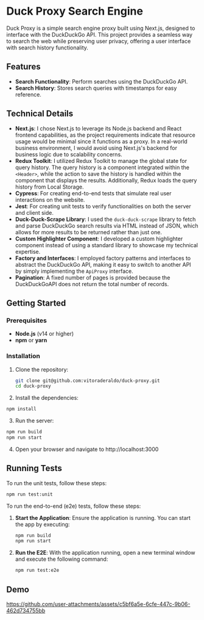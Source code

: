 # Duck Proxy Search Engine

Duck Proxy is a simple search engine proxy built using Next.js, designed to interface with the DuckDuckGo API. This project provides a seamless way to search the web while preserving user privacy, offering a user interface with search history functionality.

## Features

- **Search Functionality**: Perform searches using the DuckDuckGo API.
- **Search History**: Stores search queries with timestamps for easy reference.

## Technical Details

- **Next.js**: I chose Next.js to leverage its Node.js backend and React frontend capabilities, as the project requirements indicate that resource usage would be minimal since it functions as a proxy. In a real-world business environment, I would avoid using Next.js's backend for business logic due to scalability concerns.
- **Redux Toolkit**: I utilized Redux Toolkit to manage the global state for query history. The query history is a component integrated within the `<Header>`, while the action to save the history is handled within the component that displays the results. Additionally, Redux loads the query history from Local Storage.
- **Cypress**: For creating end-to-end tests that simulate real user interactions on the website.
- **Jest**: For creating unit tests to verify functionalities on both the server and client side.
- **Duck-Duck-Scrape Library**: I used the `duck-duck-scrape` library to fetch and parse DuckDuckGo search results via HTML instead of JSON, which allows for more results to be returned rather than just one.
- **Custom Highlighter Component**: I developed a custom highlighter component instead of using a standard library to showcase my technical expertise.
- **Factory and Interfaces**: I employed factory patterns and interfaces to abstract the DuckDuckGo API, making it easy to switch to another API by simply implementing the `ApiProxy` interface.
- **Pagination**: A fixed number of pages is provided because the DuckDuckGoAPI does not return the total number of records.


## Getting Started

### Prerequisites

- **Node.js** (v14 or higher)
- **npm** or **yarn**

### Installation

1. Clone the repository:
   ```bash
   git clone git@github.com:vitoraderaldo/duck-proxy.git
   cd duck-proxy
   ```

2. Install the dependencies:
  ```bash
  npm install
  ```

3. Run the server:
  ```bash
  npm run build
  npm run start
  ```
4. Open your browser and navigate to http://localhost:3000

## Running Tests

To run the unit tests, follow these steps:
   ```bash
   npm run test:unit
   ```

To run the end-to-end (e2e) tests, follow these steps:

1. **Start the Application**: Ensure the application is running. You can start the app by executing:
   ```bash
   npm run build
   npm run start
   ```
2. **Run the E2E**: With the application running, open a new terminal window and execute the following command:
   ```bash
   npm run test:e2e
   ```


## Demo

https://github.com/user-attachments/assets/c5bf6a5e-6cfe-447c-9b06-462d734755bb
